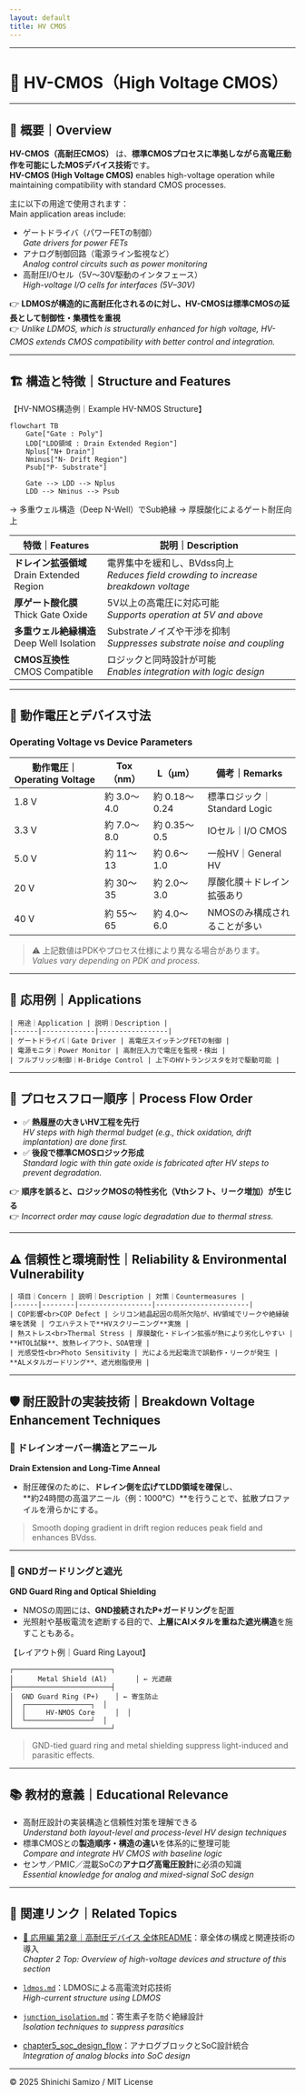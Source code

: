 ```yaml
---
layout: default
title: HV CMOS
---
```


---

# 🧩 HV-CMOS（High Voltage CMOS）

---

## 📘 概要｜Overview

**HV-CMOS（高耐圧CMOS）** は、**標準CMOSプロセスに準拠しながら高電圧動作を可能にしたMOSデバイス技術**です。  
**HV-CMOS (High Voltage CMOS)** enables high-voltage operation while maintaining compatibility with standard CMOS processes.

主に以下の用途で使用されます：  
Main application areas include:

- ゲートドライバ（パワーFETの制御）  
  *Gate drivers for power FETs*
- アナログ制御回路（電源ライン監視など）  
  *Analog control circuits such as power monitoring*
- 高耐圧I/Oセル（5V〜30V駆動のインタフェース）  
  *High-voltage I/O cells for interfaces (5V–30V)*

👉 **LDMOSが構造的に高耐圧化されるのに対し、HV-CMOSは標準CMOSの延長として制御性・集積性を重視**  
👉 *Unlike LDMOS, which is structurally enhanced for high voltage, HV-CMOS extends CMOS compatibility with better control and integration.*

---

## 🏗️ 構造と特徴｜Structure and Features

【HV-NMOS構造例｜Example HV-NMOS Structure】

```mermaid
flowchart TB
    Gate["Gate : Poly"]
    LDD["LDD領域 : Drain Extended Region"]
    Nplus["N+ Drain"]
    Nminus["N- Drift Region"]
    Psub["P- Substrate"]

    Gate --> LDD --> Nplus
    LDD --> Nminus --> Psub
```

→ 多重ウェル構造（Deep N-Well）でSub絶縁
→ 厚膜酸化によるゲート耐圧向上

| 特徴｜Features | 説明｜Description |
|----------------|------------------|
| **ドレイン拡張領域**<br>Drain Extended Region | 電界集中を緩和し、BVdss向上<br>*Reduces field crowding to increase breakdown voltage* |
| **厚ゲート酸化膜**<br>Thick Gate Oxide | 5V以上の高電圧に対応可能<br>*Supports operation at 5V and above* |
| **多重ウェル絶縁構造**<br>Deep Well Isolation | Substrateノイズや干渉を抑制<br>*Suppresses substrate noise and coupling* |
| **CMOS互換性**<br>CMOS Compatible | ロジックと同時設計が可能<br>*Enables integration with logic design* |

---

## 📏 動作電圧とデバイス寸法  
### Operating Voltage vs Device Parameters

| 動作電圧｜Operating Voltage | Tox（nm）| L（μm） | 備考｜Remarks |
|-----------------------------|----------|---------|-------------------------|
| 1.8 V | 約 3.0〜4.0 | 約 0.18〜0.24 | 標準ロジック｜Standard Logic |
| 3.3 V | 約 7.0〜8.0 | 約 0.35〜0.5  | IOセル｜I/O CMOS |
| 5.0 V | 約 11〜13   | 約 0.6〜1.0  | 一般HV｜General HV |
| 20 V  | 約 30〜35   | 約 2.0〜3.0  | 厚酸化膜＋ドレイン拡張あり |
| 40 V  | 約 55〜65   | 約 4.0〜6.0  | NMOSのみ構成されることが多い |

> ⚠️ 上記数値はPDKやプロセス仕様により異なる場合があります。  
> *Values vary depending on PDK and process.*

---

## 🧪 応用例｜Applications

```
| 用途｜Application | 説明｜Description |
|------|-------------|-----------------|
| ゲートドライバ｜Gate Driver | 高電圧スイッチングFETの制御 |
| 電源モニタ｜Power Monitor | 高耐圧入力で電圧を監視・検出 |
| フルブリッジ制御｜H-Bridge Control | 上下のHVトランジスタを対で駆動可能 |
```
---

## 🔁 プロセスフロー順序｜Process Flow Order

- ✅ **熱履歴の大きいHV工程を先行**  
  *HV steps with high thermal budget (e.g., thick oxidation, drift implantation) are done first.*
- ✅ **後段で標準CMOSロジック形成**  
  *Standard logic with thin gate oxide is fabricated after HV steps to prevent degradation.*

👉 **順序を誤ると、ロジックMOSの特性劣化（Vthシフト、リーク増加）が生じる**  
👉 *Incorrect order may cause logic degradation due to thermal stress.*

---

## ⚠️ 信頼性と環境耐性｜Reliability & Environmental Vulnerability
```
| 項目｜Concern | 説明｜Description | 対策｜Countermeasures |
|------|--------|------------------|-----------------------|
| COP影響<br>COP Defect | シリコン結晶起因の局所欠陥が、HV領域でリークや絶縁破壊を誘発 | ウエハテストで**HVスクリーニング**実施 |
| 熱ストレス<br>Thermal Stress | 厚膜酸化・ドレイン拡張が熱により劣化しやすい | **HTOL試験**、放熱レイアウト、SOA管理 |
| 光感受性<br>Photo Sensitivity | 光による光起電流で誤動作・リークが発生 | **ALメタルガードリング**、遮光樹脂使用 |
```
---

## 🛡️ 耐圧設計の実装技術｜Breakdown Voltage Enhancement Techniques

### 🔸 ドレインオーバー構造とアニール  
**Drain Extension and Long-Time Anneal**

- 耐圧確保のために、**ドレイン側を広げてLDD領域を確保**し、  
  **約24時間の高温アニール（例：1000℃）**を行うことで、拡散プロファイルを滑らかにする。

> Smooth doping gradient in drift region reduces peak field and enhances BVdss.

---

### 🔸 GNDガードリングと遮光  
**GND Guard Ring and Optical Shielding**

- NMOSの周囲には、**GND接続されたP+ガードリング**を配置  
- 光照射や基板電流を遮断する目的で、**上層にAlメタルを重ねた遮光構造**を施すこともある。

【レイアウト例｜Guard Ring Layout】

```
┌────────────────────────┐
│      Metal Shield (Al)       │ ← 光遮蔽
├────────────────────────┤
│  GND Guard Ring (P+)    │ ← 寄生防止
│  ┌────────────────┐  │
│  │     HV-NMOS Core     │  │
│  └────────────────┘  │
└────────────────────────┘
```

> GND-tied guard ring and metal shielding suppress light-induced and parasitic effects.

---

## 📚 教材的意義｜Educational Relevance

- 高耐圧設計の実装構造と信頼性対策を理解できる  
  *Understand both layout-level and process-level HV design techniques*
- 標準CMOSとの**製造順序・構造の違い**を体系的に整理可能  
  *Compare and integrate HV CMOS with baseline logic*
- センサ／PMIC／混載SoCの**アナログ高電圧設計**に必須の知識  
  *Essential knowledge for analog and mixed-signal SoC design*

---

## 🔗 関連リンク｜Related Topics

- [📘 応用編 第2章｜高耐圧デバイス 全体README](./README.md)：章全体の構成と関連技術の導入  
  *Chapter 2 Top: Overview of high-voltage devices and structure of this section*

- [`ldmos.md`](./ldmos.md)：LDMOSによる高電流対応技術  
  *High-current structure using LDMOS*

- [`junction_isolation.md`](./junction_isolation.md)：寄生素子を防ぐ絶縁設計  
  *Isolation techniques to suppress parasitics*

- [chapter5_soc_design_flow](../chapter5_soc_design_flow/)：アナログブロックとSoC設計統合  
  *Integration of analog blocks into SoC design*

---

© 2025 Shinichi Samizo / MIT License

